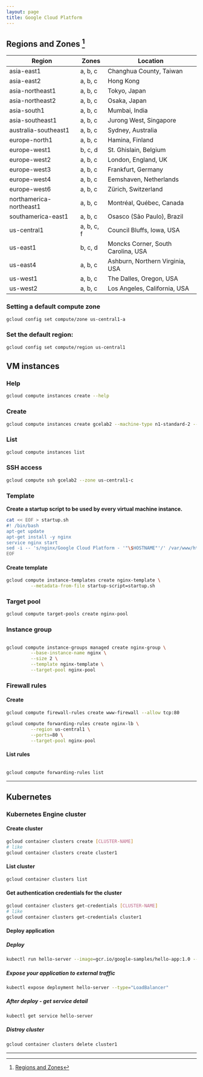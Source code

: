 ```yaml
---
layout: page
title: Google Cloud Platform
---
```


## Regions and Zones [^rz]

[^rz]: [Regions and Zones](https://cloud.google.com/compute/docs/regions-zones/)

Region | Zones | Location
------------ | ------------- | ------------
asia-east1 | a, b, c | Changhua County, Taiwan
asia-east2 | a, b, c | Hong Kong
asia-northeast1 | a, b, c | Tokyo, Japan
asia-northeast2 | a, b, c | Osaka, Japan
asia-south1 | a, b, c | Mumbai, India
asia-southeast1 | a, b, c | Jurong West, Singapore
australia-southeast1 | a, b, c | Sydney, Australia
europe-north1 | a, b, c | Hamina, Finland
europe-west1 | b, c, d | St. Ghislain, Belgium
europe-west2 | a, b, c | London, England, UK
europe-west3 | a, b, c | Frankfurt, Germany
europe-west4 | a, b, c | Eemshaven, Netherlands
europe-west6 | a, b, c | Zürich, Switzerland
northamerica-northeast1 | a, b, c | Montréal, Québec, Canada
southamerica-east1 | a, b, c | Osasco (São Paulo), Brazil
us-central1 | a, b, c, f | Council Bluffs, Iowa, USA
us-east1 | b, c, d | Moncks Corner, South Carolina, USA
us-east4 | a, b, c | Ashburn, Northern Virginia, USA
us-west1 | a, b, c | The Dalles, Oregon, USA
us-west2 | a, b, c | Los Angeles, California, USA

### Setting a default compute zone

```bash
gcloud config set compute/zone us-central1-a
```

### Set the default region:

```bash
gcloud config set compute/region us-central1
```

## VM instances

### Help
```bash
gcloud compute instances create --help
```

### Create 
```bash
gcloud compute instances create gcelab2 --machine-type n1-standard-2 --zone us-central1-c
```

### List
```bash
gcloud compute instances list
```

### SSH access
```bash
gcloud compute ssh gcelab2 --zone us-central1-c

```

### Template

**Create a startup script to be used by every virtual machine instance.**

```bash
cat << EOF > startup.sh
#! /bin/bash
apt-get update
apt-get install -y nginx
service nginx start
sed -i -- 's/nginx/Google Cloud Platform - '"\$HOSTNAME"'/' /var/www/html/index.nginx-debian.html
EOF
```



#### Create template

```bash
gcloud compute instance-templates create nginx-template \
         --metadata-from-file startup-script=startup.sh
```

### Target pool

```bash
gcloud compute target-pools create nginx-pool
```


### Instance group

```bash

gcloud compute instance-groups managed create nginx-group \
         --base-instance-name nginx \
         --size 2 \
         --template nginx-template \
         --target-pool nginx-pool

```

### Firewall rules

#### Create

```bash
gcloud compute firewall-rules create www-firewall --allow tcp:80
```

```bash
gcloud compute forwarding-rules create nginx-lb \
         --region us-central1 \
         --ports=80 \
         --target-pool nginx-pool
```

#### List rules

```bash

gcloud compute forwarding-rules list
```

---


## Kubernetes

### Kubernetes Engine cluster

#### Create cluster

```bash
gcloud container clusters create [CLUSTER-NAME]
# like
gcloud container clusters create cluster1

```

#### List cluster

```bash
gcloud container clusters list
```


#### Get authentication credentials for the cluster

```bash
gcloud container clusters get-credentials [CLUSTER-NAME]
# like
gcloud container clusters get-credentials cluster1

```

#### Deploy application

##### Deploy

```bash
kubectl run hello-server --image=gcr.io/google-samples/hello-app:1.0 --port 8080
```

##### Expose your application to external traffic

```bash
kubectl expose deployment hello-server --type="LoadBalancer"
```

##### After deploy - get service detail

```bash
kubectl get service hello-server
```

##### Distroy cluster

```bash
gcloud container clusters delete cluster1
```

---